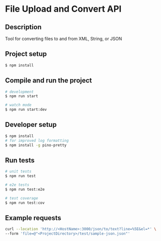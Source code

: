 # File Upload and Convert API

## Description

Tool for converting files to and from XML, String, or JSON

## Project setup

```bash
$ npm install
```

## Compile and run the project

```bash
# development
$ npm run start

# watch mode
$ npm run start:dev
```

## Developer setup

```bash
$ npm install
# for improved log formatting
$ npm install -g pino-pretty
```

## Run tests

```bash
# unit tests
$ npm run test

# e2e tests
$ npm run test:e2e

# test coverage
$ npm run test:cov
```

## Example requests
```bash
curl --location 'http://<HostName>:3000/json/to/text?line=%5E&el=*' \
--form 'file=@"<ProjectDirectory>/test/sample-json.json"'
```

